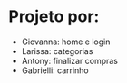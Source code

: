 # Projeto por:
- Giovanna: home e login
- Larissa: categorias
- Antony: finalizar compras
- Gabrielli: carrinho
